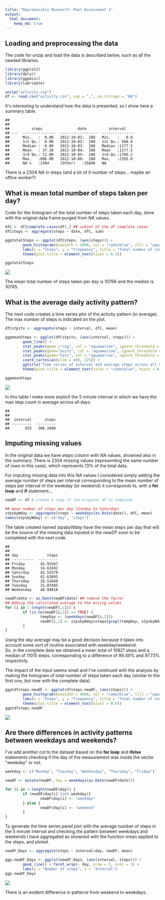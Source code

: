 ```yaml
---
title: "Reproducible Research: Peer Assessment 1"
output: 
  html_document:
    keep_md: true
---
```


## Loading and preprocessing the data  
The code for unzip and load the data is described below, such as all the needed libraries.  

```r
library(ggplot2)
library(dplyr)
library(ggpmisc)
library(lubridate)

unzip("activity.zip")
df <- read.csv("activity.csv", sep = ",", na.strings = "NA")
```

It's interesting to understand how the data is presented, so I show here a summary table.  

```
## 
## 
##          steps                date          interval    
## ---  ---------------  -----------------  ---------------
##      Min.   :  0.00   2012-10-01:  288   Min.   :   0.0 
##      1st Qu.:  0.00   2012-10-02:  288   1st Qu.: 588.8 
##      Median :  0.00   2012-10-03:  288   Median :1177.5 
##      Mean   : 37.38   2012-10-04:  288   Mean   :1177.5 
##      3rd Qu.: 12.00   2012-10-05:  288   3rd Qu.:1766.2 
##      Max.   :806.00   2012-10-06:  288   Max.   :2355.0 
##      NA's   :2304     (Other)   :15840   NA
```

There is a 2304 *NA* in steps (and a lot of 0 number of steps... maybe an office worker?) 

## What is mean total number of steps taken per day?  
Code for the histogram of the total number of steps taken each day, done with the original data frame purged from *NA* values.  

```r
dfC <- df[complete.cases(df),] ## subset of the df complete cases
dfCsteps <- aggregate(steps ~ date, dfC, sum)

ggptotalSteps <- ggplot(dfCsteps, (aes(steps))) + 
        geom_histogram(binwidth = 4000, col = "cadetblue", fill = "aquamarine") +
        labs(x = "Steps", y = "Frequency", title = "Total number of steps taken each day") +
        theme(plot.title = element_text(hjust = 0.5))

ggptotalSteps
```

![](PA1_template_files/figure-html/histogram-1.png)<!-- -->
  

The mean total number of steps taken per day is 10766 and the median is 10765.  

## What is the average daily activity pattern?  
The next code creates a time series plot of the activity pattern (in average). The max number of steps is indicated on the plot.  

```r
dfCstpitv <- aggregate(steps ~ interval, dfC, mean)

ggpmeanSteps <- ggplot(dfCstpitv, (aes(interval, steps))) + 
        geom_line() +
        stat_peaks(geom ="rug", col = "aquamarine", ignore_threshold = .9) +
        stat_peaks(geom="point", col = "aquamarine", ignore_threshold = .9) +
        stat_peaks(geom="text", col = "aquamarine", ignore_threshold = .9, vjust = -.5) +
        coord_cartesian(ylim = c(0, 225)) +
        ggtitle("Time series of interval and average steps across all days") +
        theme(plot.title = element_text(color = "cadetblue", hjust = 0.5))

ggpmeanSteps
```

![](PA1_template_files/figure-html/unnamed-chunk-1-1.png)<!-- -->
  
In this table I make more explicit the 5 minute interval in which we have the max step count in average across all days.  

```
## 
## 
##  interval      steps
## ---------  ---------
##       835   206.1698
```

## Imputing missing values  


In the original data we have steps column with *NA* values, showned also in the summary. There is 2304 missing values (representing the same number of rows in this case), which represents 13% of the total data.  

For imputing missing data into this *NA* values I considered simply adding the average number of steps per interval corresponding to the mean number of steps per interval of the weekday (or weekend) it corresponds to, with a **for loop** and **if** statement...


```r
newDF <- df # create a copy of the original df to complete 

## mean number of steps per day (Sunday to Saturday)
stpsbyWday <- aggregate(steps ~ weekdays(as.Date(date)), dfC, mean)
names(stpsbyWday) <- c("day", "steps")
```

The table created named *stpsbyWday* have the mean steps per day that will be the source of the missing data inputed in the *newDF* soon to be completed with the next code.

```
## 
## 
## day             steps
## ----------  ---------
## Friday       42.91567
## Monday       34.63492
## Saturday     43.52579
## Sunday       42.63095
## Thursday     28.51649
## Tuesday      31.07485
## Wednesday    40.94010
```



```r
newDF$date <- as.Date(newDF$date) ## remove the factor
## Adding the calculated average to the mising values
for (i in 1:length(newDF[,1])) {
        if (is.na(newDF[i,1]) == TRUE) {
                tempDay <- (weekdays(newDF[i,2]))
                newDF[i,1] <- stpsbyWday$steps[grepl(tempDay, stpsbyWday$day)]
        }
}
```


Using the day average may be a good decision because it takes into account some sort of routine associated with weekday/weekend.  
So, in the complete data we obtained a mean total of 10821 steps and a median of 11015 steps, corresponding to a difference of 99.49% and 97.73% respectivly.  

The impact of the input seems small and I've continued with the analysis by making the histogram of total number of steps taken each day (similar to the first one, but now with the complete data).  


```r
ggptdfsteps.newDF <- ggplot(dfsteps.newDF, (aes(steps))) + 
        geom_histogram(binwidth = 4000, col = "cadetblue", fill = "aquamarine") +
        labs(x = "Steps", y = "Frequency", title = "Total number of steps taken each day") +
        theme(plot.title = element_text(hjust = 0.5))
ggptdfsteps.newDF
```

![](PA1_template_files/figure-html/unnamed-chunk-6-1.png)<!-- -->

## Are there differences in activity patterns between weekdays and weekends?  
I've add another col to the dataset based on the **for loop** and **ifelse** statements checking if the day of the measurement was inside the vector "weekday" or not.  

```r
weekday <- c("Monday", "Tuesday", "Wednesday", "Thursday", "Friday")

newDF <- mutate(newDF, day = weekdays(as.Date(newDF$date)))

for (i in 1:length(newDF$day)) {
        if (newDF$day[i] %in% weekday){
                newDF$day[i] <- "weekday"
        } else {
                newDF$day[i] <- "weekend"
        }
}
```

To generate the time series panel plot with the average number of steps in the 5 minute interval and checking the pattern between weekdays and weekends I have aggregated as showned with the function mean applied to the steps, and ploted.  

```r
newDF_Days <- aggregate(steps ~ interval+day, newDF, mean)

ggp.newDF_Days <- ggplot(newDF_Days, (aes(interval, steps))) + 
        geom_line() + facet_wrap(~ day, nrow = 2, ncol = 1) +
        labs(y = "Number of steps", x = "Interval")
ggp.newDF_Days
```

![](PA1_template_files/figure-html/unnamed-chunk-8-1.png)<!-- -->

There is an evident difference in patterns from weekend to weekdays.  
